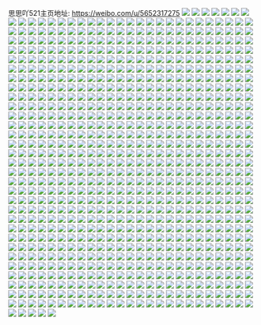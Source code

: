 思思吖521主页地址: https://weibo.com/u/5652317275 
![](https://wx4.sinaimg.cn/mw2000/006awxVFly1h9epfwrs05j32qk2qk1ky.jpg) 
![](https://wx4.sinaimg.cn/mw2000/006awxVFly1h9epfy6k6gj335p35uu0y.jpg) 
![](https://wx4.sinaimg.cn/mw2000/006awxVFly1h9epg0trflj32dc2dce82.jpg) 
![](https://wx4.sinaimg.cn/mw2000/006awxVFly1h9epg1yqsqj320k20k4qp.jpg) 
![](https://wx4.sinaimg.cn/mw2000/006awxVFly1h9cz2z08uej335s35snpe.jpg) 
![](https://wx4.sinaimg.cn/mw2000/006awxVFly1h9cz32n9j4j32dc35s4qu.jpg) 
![](https://wx4.sinaimg.cn/mw2000/006awxVFly1h9cz30e263j31f735se82.jpg) 
![](https://wx4.sinaimg.cn/mw2000/006awxVFly1h9ajq6eamhj31kw1kwx4m.jpg) 
![](https://wx4.sinaimg.cn/mw2000/006awxVFly1h99gguxxxrj32zs2zsnpd.jpg) 
![](https://wx4.sinaimg.cn/mw2000/006awxVFly1h8doc849mhj30zk0k7q5h.jpg) 
![](https://wx4.sinaimg.cn/mw2000/006awxVFly1h8bwpaiouej335s35s4qt.jpg) 
![](https://wx4.sinaimg.cn/mw2000/006awxVFly1h8bwpd2b8lj335s35snpf.jpg) 
![](https://wx4.sinaimg.cn/mw2000/006awxVFly1h7fl3k57b0j32j035sqv8.jpg) 
![](https://wx4.sinaimg.cn/mw2000/006awxVFly1h7fl3mxjrjj32cu2jrkjn.jpg) 
![](https://wx4.sinaimg.cn/mw2000/006awxVFly1h7fl3pzgh3j32cl2awx6r.jpg) 
![](https://wx4.sinaimg.cn/mw2000/006awxVFly1h7fl47liwvj335r347wts.jpg) 
![](https://wx4.sinaimg.cn/mw2000/006awxVFly1h7fl3s0skkj335s35s4qr.jpg) 
![](https://wx4.sinaimg.cn/mw2000/006awxVFly1h7fl3wfh8fj335s35snpd.jpg) 
![](https://wx4.sinaimg.cn/mw2000/006awxVFly1h7fl3zm5jtj329k2gye81.jpg) 
![](https://wx4.sinaimg.cn/mw2000/006awxVFly1h7fl420uihj328t2k1hdt.jpg) 
![](https://wx4.sinaimg.cn/mw2000/006awxVFly1h7fl451o3aj32cp2du7wj.jpg) 
![](https://wx4.sinaimg.cn/mw2000/006awxVFly1h79rxjvpsjj32zs2zs1kz.jpg) 
![](https://wx4.sinaimg.cn/mw2000/006awxVFly1h787m4vkm2j30u00u0dhq.jpg) 
![](https://wx4.sinaimg.cn/mw2000/006awxVFly1h787m024gdj30u0140q67.jpg) 
![](https://wx4.sinaimg.cn/mw2000/006awxVFly1h787lz6fspj30u00u0wm8.jpg) 
![](https://wx4.sinaimg.cn/mw2000/006awxVFly1h787m0x8f2j30u0140tjs.jpg) 
![](https://wx4.sinaimg.cn/mw2000/006awxVFly1h787m1n8cej30u01407as.jpg) 
![](https://wx4.sinaimg.cn/mw2000/006awxVFly1h787m2jqk1j30u0140qe7.jpg) 
![](https://wx4.sinaimg.cn/mw2000/006awxVFly1h787m3bgazj30u01407ep.jpg) 
![](https://wx4.sinaimg.cn/mw2000/006awxVFly1h787m419n4j30u0140wl8.jpg) 
![](https://wx4.sinaimg.cn/mw2000/006awxVFly1h787m5yi2aj30u00u077l.jpg) 
![](https://wx4.sinaimg.cn/mw2000/006awxVFly1h77j2k7x8qj32c031ax6q.jpg) 
![](https://wx4.sinaimg.cn/mw2000/006awxVFly1h77j2mrpbej32c02v71dk.jpg) 
![](https://wx4.sinaimg.cn/mw2000/006awxVFly1h77j22yzsij32co2jnk19.jpg) 
![](https://wx4.sinaimg.cn/mw2000/006awxVFly1h77j20hnwbj32852uonpf.jpg) 
![](https://wx4.sinaimg.cn/mw2000/006awxVFly1h77j2g295nj32c02qv7f6.jpg) 
![](https://wx4.sinaimg.cn/mw2000/006awxVFly1h77j25v0idj32c02ntk6q.jpg) 
![](https://wx4.sinaimg.cn/mw2000/006awxVFly1h77j28w7n4j32c12uqe84.jpg) 
![](https://wx4.sinaimg.cn/mw2000/006awxVFly1h77j2bevu1j32c02hq7wj.jpg) 
![](https://wx4.sinaimg.cn/mw2000/006awxVFly1h77j2e37ccj32c02wotuo.jpg) 
![](https://wx4.sinaimg.cn/mw2000/006awxVFly1h647ks3bb3j335s35sb2a.jpg) 
![](https://wx4.sinaimg.cn/mw2000/006awxVFly1h647kb04l2j335s35samj.jpg) 
![](https://wx4.sinaimg.cn/mw2000/006awxVFly1h647k9imntj31hc1hc477.jpg) 
![](https://wx4.sinaimg.cn/mw2000/006awxVFly1h647kqb21yj335s35su0y.jpg) 
![](https://wx4.sinaimg.cn/mw2000/006awxVFly1h647kksbfrj335s35s7wr.jpg) 
![](https://wx4.sinaimg.cn/mw2000/006awxVFly1h647ko57xtj335s35swxo.jpg) 
![](https://wx4.sinaimg.cn/mw2000/006awxVFly1h647kcqzfuj32xc2zeb2b.jpg) 
![](https://wx4.sinaimg.cn/mw2000/006awxVFly1h647kgo5xzj335s35sb2c.jpg) 
![](https://wx4.sinaimg.cn/mw2000/006awxVFly1h647ker4itj335s35sh7d.jpg) 
![](https://wx4.sinaimg.cn/mw2000/006awxVFly1h5dscb55mlj32dc35su0y.jpg) 
![](https://wx4.sinaimg.cn/mw2000/006awxVFly1h5dscf6jcsj32dc35shdv.jpg) 
![](https://wx4.sinaimg.cn/mw2000/006awxVFly1h5dsci7n0xj32dc35s7wi.jpg) 
![](https://wx4.sinaimg.cn/mw2000/006awxVFly1h5dsclmqylj32dc35sqv6.jpg) 
![](https://wx4.sinaimg.cn/mw2000/006awxVFly1h5dscpvs0oj32dc35su0z.jpg) 
![](https://wx4.sinaimg.cn/mw2000/006awxVFly1h5dsctchkcj32dc35se82.jpg) 
![](https://wx4.sinaimg.cn/mw2000/006awxVFly1h5dscx53lmj32dc35sqv6.jpg) 
![](https://wx4.sinaimg.cn/mw2000/006awxVFly1h5dsd0k2vmj32dc35su0y.jpg) 
![](https://wx4.sinaimg.cn/mw2000/006awxVFly1h5dsd5hu41j32dc35sb2b.jpg) 
![](https://wx4.sinaimg.cn/mw2000/006awxVFly1h56sqvnwy0j30u00u0q6j.jpg) 
![](https://wx4.sinaimg.cn/mw2000/006awxVFly1h56sqw4ysoj30u00u00uq.jpg) 
![](https://wx4.sinaimg.cn/mw2000/006awxVFly1h56sqwp8rkj30u00u0gq2.jpg) 
![](https://wx4.sinaimg.cn/mw2000/006awxVFly1h56sqxartlj30u00u00xy.jpg) 
![](https://wx4.sinaimg.cn/mw2000/006awxVFly1h56sqxu70wj30u00u042p.jpg) 
![](https://wx4.sinaimg.cn/mw2000/006awxVFly1h56sqygcwhj30u00u079p.jpg) 
![](https://wx4.sinaimg.cn/mw2000/006awxVFly1h56sqyyurlj30u00u00we.jpg) 
![](https://wx4.sinaimg.cn/mw2000/006awxVFly1h56sqzfn4hj31900u0429.jpg) 
![](https://wx4.sinaimg.cn/mw2000/006awxVFly1h56sqztbmzj30u014076r.jpg) 
![](https://wx4.sinaimg.cn/mw2000/006awxVFly1h4qm39ycexj335s35s1kz.jpg) 
![](https://wx4.sinaimg.cn/mw2000/006awxVFly1h4qm2nucp7j335s35s1l0.jpg) 
![](https://wx4.sinaimg.cn/mw2000/006awxVFly1h4ifdiq5t2j32dc35skjn.jpg) 
![](https://wx4.sinaimg.cn/mw2000/006awxVFly1h4ifdjllk9j316c1kg1hq.jpg) 
![](https://wx4.sinaimg.cn/mw2000/006awxVFly1h4ifdmot50j32dc35sb2b.jpg) 
![](https://wx4.sinaimg.cn/mw2000/006awxVFly1h4ifdq6vqsj32dc35su0z.jpg) 
![](https://wx4.sinaimg.cn/mw2000/006awxVFly1h4ifdtfpzgj32dc35sqv6.jpg) 
![](https://wx4.sinaimg.cn/mw2000/006awxVFly1h4ifdvvvblj32dc35se83.jpg) 
![](https://wx4.sinaimg.cn/mw2000/006awxVFly1h4ifdyewp4j32dc35su0z.jpg) 
![](https://wx4.sinaimg.cn/mw2000/006awxVFly1h4ife11xarj32dc35s1ky.jpg) 
![](https://wx4.sinaimg.cn/mw2000/006awxVFly1h4ife4cteqj32dc35s4qs.jpg) 
![](https://wx4.sinaimg.cn/mw2000/006awxVFly1h4hbfh56p8j335s2d6x6q.jpg) 
![](https://wx4.sinaimg.cn/mw2000/006awxVFly1h4hbfv1mxgj335s35skjr.jpg) 
![](https://wx4.sinaimg.cn/mw2000/006awxVFly1h4hbfk36u0j335s2d6qv5.jpg) 
![](https://wx4.sinaimg.cn/mw2000/006awxVFly1h4bi4jlh21j32xe2xeqv5.jpg) 
![](https://wx4.sinaimg.cn/mw2000/006awxVFly1h495pq68nmj30u00zgjyg.jpg) 
![](https://wx4.sinaimg.cn/mw2000/006awxVFly1h495pqtllgj30u00z7jyg.jpg) 
![](https://wx4.sinaimg.cn/mw2000/006awxVFly1h45qseqakyj30u014279d.jpg) 
![](https://wx4.sinaimg.cn/mw2000/006awxVFly1h3rxn0hz0fj30u00u0wi5.jpg) 
![](https://wx4.sinaimg.cn/mw2000/006awxVFly1h3rxn0tuj4j30u00u00vt.jpg) 
![](https://wx4.sinaimg.cn/mw2000/006awxVFly1h2yxs4vsx7j30u00u0mzb.jpg) 
![](https://wx4.sinaimg.cn/mw2000/006awxVFly1h2yxs5pd1dj30u00u076d.jpg) 
![](https://wx4.sinaimg.cn/mw2000/006awxVFly1h2yxs69ltqj30u00u0ack.jpg) 
![](https://wx4.sinaimg.cn/mw2000/006awxVFly1h2yxs6phiaj31140u0di3.jpg) 
![](https://wx4.sinaimg.cn/mw2000/006awxVFly1h2yxs76s5yj30va0u0acf.jpg) 
![](https://wx4.sinaimg.cn/mw2000/006awxVFly1h2yxs7onaaj30u00u0dh7.jpg) 
![](https://wx4.sinaimg.cn/mw2000/006awxVFly1h2yxs895yej30u00u0adl.jpg) 
![](https://wx4.sinaimg.cn/mw2000/006awxVFly1h2yxsalnk4j30u00u0tbq.jpg) 
![](https://wx4.sinaimg.cn/mw2000/006awxVFly1h2yxsa4d42j30u00u041j.jpg) 
![](https://wx4.sinaimg.cn/mw2000/006awxVFly1h2xq9xwl4tj30u00u0wl8.jpg) 
![](https://wx4.sinaimg.cn/mw2000/006awxVFly1h2xq9yl66bj30uf0u0afo.jpg) 
![](https://wx4.sinaimg.cn/mw2000/006awxVFly1h2xq9z3o2sj30x60u0431.jpg) 
![](https://wx4.sinaimg.cn/mw2000/006awxVFly1h2xq9zpdmvj30u00u07bl.jpg) 
![](https://wx4.sinaimg.cn/mw2000/006awxVFly1h2xqa0b6ivj30u00u0grm.jpg) 
![](https://wx4.sinaimg.cn/mw2000/006awxVFly1h2xqa113yyj30w30u011v.jpg) 
![](https://wx4.sinaimg.cn/mw2000/006awxVFly1h2xqa3gl23j30u10u0ah8.jpg) 
![](https://wx4.sinaimg.cn/mw2000/006awxVFly1h2xqa4hquej30u00u0gq9.jpg) 
![](https://wx4.sinaimg.cn/mw2000/006awxVFly1h2xqa3wr9cj30u00u0td6.jpg) 
![](https://wx4.sinaimg.cn/mw2000/006awxVFly1h1wx0ihm6aj30u00uk0y9.jpg) 
![](https://wx4.sinaimg.cn/mw2000/006awxVFly1h1wx0kbev6j30u00u0af4.jpg) 
![](https://wx4.sinaimg.cn/mw2000/006awxVFly1h1wx0jtazyj30u00u0gqq.jpg) 
![](https://wx4.sinaimg.cn/mw2000/006awxVFly1h1wx0jbs8xj30u00u043z.jpg) 
![](https://wx4.sinaimg.cn/mw2000/006awxVFly1h1wx0ndziuj30u00u0qbm.jpg) 
![](https://wx4.sinaimg.cn/mw2000/006awxVFly1h1wx0ljdk0j30u00u0grc.jpg) 
![](https://wx4.sinaimg.cn/mw2000/006awxVFly1h1wx0m168yj30u00u0grm.jpg) 
![](https://wx4.sinaimg.cn/mw2000/006awxVFly1h1wx0kwxljj30u01407ax.jpg) 
![](https://wx4.sinaimg.cn/mw2000/006awxVFly1h1wx0mobjuj30u00u046j.jpg) 
![](https://wx4.sinaimg.cn/mw2000/006awxVFly1h1t1is06ztj30u00u040o.jpg) 
![](https://wx4.sinaimg.cn/mw2000/006awxVFly1h1t1isf13wj30u00u00ui.jpg) 
![](https://wx4.sinaimg.cn/mw2000/006awxVFly1h1t1isq4znj30u00u075n.jpg) 
![](https://wx4.sinaimg.cn/mw2000/006awxVFly1h1t1ithvovj30u00u0tbf.jpg) 
![](https://wx4.sinaimg.cn/mw2000/006awxVFly1h1t1it0k5kj30u00u0mzo.jpg) 
![](https://wx4.sinaimg.cn/mw2000/006awxVFly1h1t1iu8hrgj30u00upwg2.jpg) 
![](https://wx4.sinaimg.cn/mw2000/006awxVFly1h1t1iui3sbj30u00u0gnu.jpg) 
![](https://wx4.sinaimg.cn/mw2000/006awxVFly1h1t1iuw46wj30u00u00v4.jpg) 
![](https://wx4.sinaimg.cn/mw2000/006awxVFly1h1t1iv9fr7j30u00v9tbc.jpg) 
![](https://wx4.sinaimg.cn/mw2000/006awxVFly1h1py9zn5rrj30u00u0n5x.jpg) 
![](https://wx4.sinaimg.cn/mw2000/006awxVFly1h1py9yxgpgj30u00u0wlg.jpg) 
![](https://wx4.sinaimg.cn/mw2000/006awxVFly1h1pya0b2yyj30u00u0qa1.jpg) 
![](https://wx4.sinaimg.cn/mw2000/006awxVFly1h1pya9jeq6j30u00u0gsx.jpg) 
![](https://wx4.sinaimg.cn/mw2000/006awxVFly1h1ooklayfpj30u00u0460.jpg) 
![](https://wx4.sinaimg.cn/mw2000/006awxVFly1h1ooklx20qj30u00u0n5d.jpg) 
![](https://wx4.sinaimg.cn/mw2000/006awxVFly1h1ookmi6grj30u00u0gqi.jpg) 
![](https://wx4.sinaimg.cn/mw2000/006awxVFly1h1ooknad8lj30u00u0wnh.jpg) 
![](https://wx4.sinaimg.cn/mw2000/006awxVFly1h1ookoc3noj30u00u047t.jpg) 
![](https://wx4.sinaimg.cn/mw2000/006awxVFly1h1ookp3hnwj30u00u0447.jpg) 
![](https://wx4.sinaimg.cn/mw2000/006awxVFly1h1ookpnvh3j30u00u07e4.jpg) 
![](https://wx4.sinaimg.cn/mw2000/006awxVFly1h1ookqecpyj30u00un10n.jpg) 
![](https://wx4.sinaimg.cn/mw2000/006awxVFly1h1ookref1uj30u00x7jyf.jpg) 
![](https://wx4.sinaimg.cn/mw2000/006awxVFly1h1nndnbi41j310e0u0dke.jpg) 
![](https://wx4.sinaimg.cn/mw2000/006awxVFly1h1nndo44izj30y80u0af4.jpg) 
![](https://wx4.sinaimg.cn/mw2000/006awxVFly1h1nndnska3j30mj0mj0u9.jpg) 
![](https://wx4.sinaimg.cn/mw2000/006awxVFly1h0zax4npj4j30u00u0n77.jpg) 
![](https://wx4.sinaimg.cn/mw2000/006awxVFly1h0zax9vrstj30u00u0dpf.jpg) 
![](https://wx4.sinaimg.cn/mw2000/006awxVFly1h0zax5djquj30u00u045g.jpg) 
![](https://wx4.sinaimg.cn/mw2000/006awxVFly1h0zax5spckj30u00y2gs5.jpg) 
![](https://wx4.sinaimg.cn/mw2000/006awxVFly1h0zax6gy66j30u00u0thn.jpg) 
![](https://wx4.sinaimg.cn/mw2000/006awxVFly1h0zax765zkj30u00uz13u.jpg) 
![](https://wx4.sinaimg.cn/mw2000/006awxVFly1h0zax92ecdj30u00u0aia.jpg) 
![](https://wx4.sinaimg.cn/mw2000/006awxVFly1h0zax7qftkj30u00u00z7.jpg) 
![](https://wx4.sinaimg.cn/mw2000/006awxVFly1h0zax8e6l1j30u00u0th0.jpg) 
![](https://wx4.sinaimg.cn/mw2000/006awxVFly1h0oyc3r8nnj30u00u0gqy.jpg) 
![](https://wx4.sinaimg.cn/mw2000/006awxVFly1h0nn2xf2xkj30u00u9qbz.jpg) 
![](https://wx4.sinaimg.cn/mw2000/006awxVFly1h0nn2yd46lj31400u0ajz.jpg) 
![](https://wx4.sinaimg.cn/mw2000/006awxVFly1h0nn2z8dx2j31400u0gue.jpg) 
![](https://wx4.sinaimg.cn/mw2000/006awxVFly1h0nn2zx301j30u014010t.jpg) 
![](https://wx4.sinaimg.cn/mw2000/006awxVFly1h0nn30mnquj31420u0wkv.jpg) 
![](https://wx4.sinaimg.cn/mw2000/006awxVFly1h0nn31j36fj30u00u0n2e.jpg) 
![](https://wx4.sinaimg.cn/mw2000/006awxVFly1h0mi1jucr0j30u00u0447.jpg) 
![](https://wx4.sinaimg.cn/mw2000/006awxVFly1h0mi1kfe43j30u00u0dma.jpg) 
![](https://wx4.sinaimg.cn/mw2000/006awxVFly1h0mi1l4ck1j30u00u0ag3.jpg) 
![](https://wx4.sinaimg.cn/mw2000/006awxVFly1h0mi1m1a51j30u01407bg.jpg) 
![](https://wx4.sinaimg.cn/mw2000/006awxVFly1h0mi1mk1mcj30u0140wlk.jpg) 
![](https://wx4.sinaimg.cn/mw2000/006awxVFly1h0mi1nbbwoj30u00u0n1k.jpg) 
![](https://wx4.sinaimg.cn/mw2000/006awxVFly1h0mi1ol3rmj30u013z0wk.jpg) 
![](https://wx4.sinaimg.cn/mw2000/006awxVFly1h0mi1p7421j30u00u0ag6.jpg) 
![](https://wx4.sinaimg.cn/mw2000/006awxVFly1h0mi1q56onj30u01407ef.jpg) 
![](https://wx4.sinaimg.cn/mw2000/006awxVFly1h0lb492yrfj30u00u0thd.jpg) 
![](https://wx4.sinaimg.cn/mw2000/006awxVFly1h0lb485xtaj31400u0n5d.jpg) 
![](https://wx4.sinaimg.cn/mw2000/006awxVFly1h0lb49ndyxj30u00u00z9.jpg) 
![](https://wx4.sinaimg.cn/mw2000/006awxVFly1h0lb4f300ej30u00u0tea.jpg) 
![](https://wx4.sinaimg.cn/mw2000/006awxVFly1h0lb4b1v3pj30uv0u0dkz.jpg) 
![](https://wx4.sinaimg.cn/mw2000/006awxVFly1h0lb4c718hj30u00u07ae.jpg) 
![](https://wx4.sinaimg.cn/mw2000/006awxVFly1h0lb4d8cc7j30u00u0127.jpg) 
![](https://wx4.sinaimg.cn/mw2000/006awxVFly1h0lb4m4fvpj30u00u0jz7.jpg) 
![](https://wx4.sinaimg.cn/mw2000/006awxVFly1h0lb4efg9fj31400u0gx2.jpg) 
![](https://wx4.sinaimg.cn/mw2000/006awxVFly1h0kboi1tryj30u00u0dk1.jpg) 
![](https://wx4.sinaimg.cn/mw2000/006awxVFly1h0kboj6jfyj30u00u0qaf.jpg) 
![](https://wx4.sinaimg.cn/mw2000/006awxVFly1h01akq3gplj317l0u0k65.jpg) 
![](https://wx4.sinaimg.cn/mw2000/006awxVFly1h01akrij1wj30u00h1wii.jpg) 
![](https://wx4.sinaimg.cn/mw2000/006awxVFly1h01aktqxzgj31400u0jws.jpg) 
![](https://wx4.sinaimg.cn/mw2000/006awxVFly1h01akwkw3vj31400u0k0a.jpg) 
![](https://wx4.sinaimg.cn/mw2000/006awxVFly1h01akzx0vdj31400u0gpz.jpg) 
![](https://wx4.sinaimg.cn/mw2000/006awxVFly1h01akydoixj315l0u0qbe.jpg) 
![](https://wx4.sinaimg.cn/mw2000/006awxVFly1gzzevwtm5lj31400u00zk.jpg) 
![](https://wx4.sinaimg.cn/mw2000/006awxVFly1gztn2cxcjoj31400u0n3i.jpg) 
![](https://wx4.sinaimg.cn/mw2000/006awxVFly1gzqphmxcqlj30u00u1jul.jpg) 
![](https://wx4.sinaimg.cn/mw2000/006awxVFly1gzqphksmm0j30u00u0wgh.jpg) 
![](https://wx4.sinaimg.cn/mw2000/006awxVFly1gzqphoe9l9j30u00u0tbg.jpg) 
![](https://wx4.sinaimg.cn/mw2000/006awxVFgy1gzpfml567wj31400u0gre.jpg) 
![](https://wx4.sinaimg.cn/mw2000/006awxVFgy1gzp29ium4jj30u00u0adp.jpg) 
![](https://wx4.sinaimg.cn/mw2000/006awxVFgy1gzp29hhw81j30u014p0wj.jpg) 
![](https://wx4.sinaimg.cn/mw2000/006awxVFgy1gzp2a0xzlcj30u00uvq6o.jpg) 
![](https://wx4.sinaimg.cn/mw2000/006awxVFgy1gzp2a1t2zqj30u00v3gpm.jpg) 
![](https://wx4.sinaimg.cn/mw2000/006awxVFgy1gzoyct1x48j30u00ug41e.jpg) 
![](https://wx4.sinaimg.cn/mw2000/006awxVFgy1gzoyctrplbj30u01027br.jpg) 
![](https://wx4.sinaimg.cn/mw2000/006awxVFgy1gzoycue499j30u00ulq72.jpg) 
![](https://wx4.sinaimg.cn/mw2000/006awxVFgy1gzoycv0419j30u00uq0wi.jpg) 
![](https://wx4.sinaimg.cn/mw2000/006awxVFgy1gzoycw7uk5j30u00uswjd.jpg) 
![](https://wx4.sinaimg.cn/mw2000/006awxVFgy1gzoycx2r5yj30u013014k.jpg) 
![](https://wx4.sinaimg.cn/mw2000/006awxVFgy1gzoycxvrsdj30u011talj.jpg) 
![](https://wx4.sinaimg.cn/mw2000/006awxVFgy1gzoycz9mtij30u00uq799.jpg) 
![](https://wx4.sinaimg.cn/mw2000/006awxVFgy1gzoycymiwyj30u00u0wij.jpg) 
![](https://wx4.sinaimg.cn/mw2000/006awxVFgy1gzni8jvrkoj30u00u0774.jpg) 
![](https://wx4.sinaimg.cn/mw2000/006awxVFgy1gzni8krfkaj30u00u1q78.jpg) 
![](https://wx4.sinaimg.cn/mw2000/006awxVFgy1gzni8lac1yj30u00u076y.jpg) 
![](https://wx4.sinaimg.cn/mw2000/006awxVFgy1gzni8nfsmgj30u00ujgoh.jpg) 
![](https://wx4.sinaimg.cn/mw2000/006awxVFgy1gzni8lxsilj30u00u0jts.jpg) 
![](https://wx4.sinaimg.cn/mw2000/006awxVFgy1gzni8mmmk8j30u00ukgop.jpg) 
![](https://wx4.sinaimg.cn/mw2000/006awxVFgy1gzni8o4v55j30u00u041c.jpg) 
![](https://wx4.sinaimg.cn/mw2000/006awxVFgy1gzni8oqej1j30u00u0wh8.jpg) 
![](https://wx4.sinaimg.cn/mw2000/006awxVFgy1gzni8pbe55j30u00u00vd.jpg) 
![](https://wx4.sinaimg.cn/mw2000/006awxVFgy1gzmrll61h0j31400u0guz.jpg) 
![](https://wx4.sinaimg.cn/mw2000/006awxVFgy1gzmrllomyaj30u00u079p.jpg) 
![](https://wx4.sinaimg.cn/mw2000/006awxVFgy1gzmrlmgju7j31400u0qfa.jpg) 
![](https://wx4.sinaimg.cn/mw2000/006awxVFgy1gzmrln9hx5j30u00u0ti5.jpg) 
![](https://wx4.sinaimg.cn/mw2000/006awxVFgy1gzmrlosx3xj30u00u07cn.jpg) 
![](https://wx4.sinaimg.cn/mw2000/006awxVFgy1gzmrlnzenlj30u00v4123.jpg) 
![](https://wx4.sinaimg.cn/mw2000/006awxVFgy1gzmrlpn2guj30u00u0wit.jpg) 
![](https://wx4.sinaimg.cn/mw2000/006awxVFgy1gzmrlqf2a1j30u00vuthc.jpg) 
![](https://wx4.sinaimg.cn/mw2000/006awxVFgy1gzmrlr1wswj30u00u0di5.jpg) 
![](https://wx4.sinaimg.cn/mw2000/006awxVFgy1gzlj7blgqkj30u00u0afj.jpg) 
![](https://wx4.sinaimg.cn/mw2000/006awxVFgy1gzlj7dbhfcj30u00u0q7x.jpg) 
![](https://wx4.sinaimg.cn/mw2000/006awxVFgy1gzlj7eirxxj30u00u0gqe.jpg) 
![](https://wx4.sinaimg.cn/mw2000/006awxVFgy1gzlj7fw76ej30u00u0q8p.jpg) 
![](https://wx4.sinaimg.cn/mw2000/006awxVFly1gzi0evpbagj30u00u078m.jpg) 
![](https://wx4.sinaimg.cn/mw2000/006awxVFly1gzi0ex4vhdj30u0129wji.jpg) 
![](https://wx4.sinaimg.cn/mw2000/006awxVFly1gzi0exxqg4j30u00u043i.jpg) 
![](https://wx4.sinaimg.cn/mw2000/006awxVFly1gzi0f0dzm1j30u014yn3x.jpg) 
![](https://wx4.sinaimg.cn/mw2000/006awxVFly1gzi0ggz2gej31hc0u0jyy.jpg) 
![](https://wx4.sinaimg.cn/mw2000/006awxVFly1gzi0gketxhj30u00u0dlb.jpg) 
![](https://wx4.sinaimg.cn/mw2000/006awxVFly1gzi0gl5fisj30u0114n3f.jpg) 
![](https://wx4.sinaimg.cn/mw2000/006awxVFly1gzi0glushgj30u00u0do0.jpg) 
![](https://wx4.sinaimg.cn/mw2000/006awxVFly1gzi0gmc5p7j30u0142jx7.jpg) 
![](https://wx4.sinaimg.cn/mw2000/006awxVFly1gzgv1m1gocj30u0114jzd.jpg) 
![](https://wx4.sinaimg.cn/mw2000/006awxVFly1gzgv1mxokyj30u00u07bd.jpg) 
![](https://wx4.sinaimg.cn/mw2000/006awxVFly1gzgv1npp1aj30u0140tl0.jpg) 
![](https://wx4.sinaimg.cn/mw2000/006awxVFly1gzgv1ozjeej30u0154k15.jpg) 
![](https://wx4.sinaimg.cn/mw2000/006awxVFly1gzgv1pk2nrj30u013dtmm.jpg) 
![](https://wx4.sinaimg.cn/mw2000/006awxVFly1gzgv1qbti1j30u010gdov.jpg) 
![](https://wx4.sinaimg.cn/mw2000/006awxVFly1gzgv1w0ihwj30u010ydp2.jpg) 
![](https://wx4.sinaimg.cn/mw2000/006awxVFly1gzgv1wjv9oj30u00u012g.jpg) 
![](https://wx4.sinaimg.cn/mw2000/006awxVFly1gzgv1wybjij30u011r480.jpg) 
![](https://wx4.sinaimg.cn/mw2000/006awxVFly1gyfcbvjdhqj30u00u0q4m.jpg) 
![](https://wx4.sinaimg.cn/mw2000/006awxVFly1gyfcbw2v0kj30ud0u0myq.jpg) 
![](https://wx4.sinaimg.cn/mw2000/006awxVFly1gyfcbywpr7j30u00u0n0a.jpg) 
![](https://wx4.sinaimg.cn/mw2000/006awxVFly1gyfcbzmc7qj30u00u040r.jpg) 
![](https://wx4.sinaimg.cn/mw2000/006awxVFly1gyewhalqsuj30u00u0q4g.jpg) 
![](https://wx4.sinaimg.cn/mw2000/006awxVFly1gyewhb5pyxj30u00u0jt8.jpg) 
![](https://wx4.sinaimg.cn/mw2000/006awxVFly1gyewhbqjjuj30u00u0go5.jpg) 
![](https://wx4.sinaimg.cn/mw2000/006awxVFly1gyewhc98imj30u00u0wgb.jpg) 
![](https://wx4.sinaimg.cn/mw2000/006awxVFly1gxyii9rd8qj30u00u043i.jpg) 
![](https://wx4.sinaimg.cn/mw2000/006awxVFly1gxu108fe1mj30u00u0goh.jpg) 
![](https://wx4.sinaimg.cn/mw2000/006awxVFly1gxqi105op4j30u00u0abx.jpg) 
![](https://wx4.sinaimg.cn/mw2000/006awxVFly1gxqi10zniqj30u00uq0u4.jpg) 
![](https://wx4.sinaimg.cn/mw2000/006awxVFly1gxqi11krhsj30u00u0jt0.jpg) 
![](https://wx4.sinaimg.cn/mw2000/006awxVFly1gxqi124iqhj30u00u00ux.jpg) 
![](https://wx4.sinaimg.cn/mw2000/006awxVFly1gxq706rrnjj30u00u0gmt.jpg) 
![](https://wx4.sinaimg.cn/mw2000/006awxVFly1gxq7073hy5j30u00u0t9s.jpg) 
![](https://wx4.sinaimg.cn/mw2000/006awxVFly1gxq707qq9jj312k0u0t9n.jpg) 
![](https://wx4.sinaimg.cn/mw2000/006awxVFly1gxq708k2n9j30u00u0dgk.jpg) 
![](https://wx4.sinaimg.cn/mw2000/006awxVFly1gxq708y4hij30wn0u0aaz.jpg) 
![](https://wx4.sinaimg.cn/mw2000/006awxVFly1gxq709ezrhj30u00uzgmm.jpg) 
![](https://wx4.sinaimg.cn/mw2000/006awxVFly1gxq709outmj31400u0aay.jpg) 
![](https://wx4.sinaimg.cn/mw2000/006awxVFly1gxq709xugrj30u00u00tv.jpg) 
![](https://wx4.sinaimg.cn/mw2000/006awxVFly1gxq70agrmaj30u00wjdh6.jpg) 
![](https://wx4.sinaimg.cn/mw2000/006awxVFly1gx3ddg7reqj30u014077a.jpg) 
![](https://wx4.sinaimg.cn/mw2000/006awxVFly1gx3ddgmi7ij30u00u0whb.jpg) 
![](https://wx4.sinaimg.cn/mw2000/006awxVFly1gx3ddi8uj1j30u013740j.jpg) 
![](https://wx4.sinaimg.cn/mw2000/006awxVFly1gx3ddjp9vdj30u011djt3.jpg) 
![](https://wx4.sinaimg.cn/mw2000/006awxVFly1gx3ddk1c2lj30u011c3zl.jpg) 
![](https://wx4.sinaimg.cn/mw2000/006awxVFly1gx3ddkltsgj30u013m0vl.jpg) 
![](https://wx4.sinaimg.cn/mw2000/006awxVFly1gx3ddneekhj30u014fwhb.jpg) 
![](https://wx4.sinaimg.cn/mw2000/006awxVFly1gx3ddo8hlzj30u014040w.jpg) 
![](https://wx4.sinaimg.cn/mw2000/006awxVFly1gx3ddrt5iyj30u014kq68.jpg) 
![](https://wx4.sinaimg.cn/mw2000/006awxVFly1gwocdiem9lj30u0190adq.jpg) 
![](https://wx4.sinaimg.cn/mw2000/006awxVFly1gwocdk6okuj31900u0gpk.jpg) 
![](https://wx4.sinaimg.cn/mw2000/006awxVFly1gwocdl340bj31900u0q7w.jpg) 
![](https://wx4.sinaimg.cn/mw2000/006awxVFly1gwocdjh2s6j318y0u0adz.jpg) 
![](https://wx4.sinaimg.cn/mw2000/006awxVFly1gwn586xn3sj322o340kjl.jpg) 
![](https://wx4.sinaimg.cn/mw2000/006awxVFly1gwn58ipevuj334022oe82.jpg) 
![](https://wx4.sinaimg.cn/mw2000/006awxVFly1gwn58tfy8wj322o340qv5.jpg) 
![](https://wx4.sinaimg.cn/mw2000/006awxVFly1gwn592qyslj34hd2zl4qs.jpg) 
![](https://wx4.sinaimg.cn/mw2000/006awxVFly1gwn5at4m1yj34hd2zlhdx.jpg) 
![](https://wx4.sinaimg.cn/mw2000/006awxVFly1gwn5bb5iewj3225340hdt.jpg) 
![](https://wx4.sinaimg.cn/mw2000/006awxVFly1gwn5e14pvpj322o340u0x.jpg) 
![](https://wx4.sinaimg.cn/mw2000/006awxVFly1gwn5e4ez49j334022okjl.jpg) 
![](https://wx4.sinaimg.cn/mw2000/006awxVFly1gwn5e7f6ilj322o340npd.jpg) 
![](https://wx4.sinaimg.cn/mw2000/006awxVFly1gwejy0qz71j31i0200b29.jpg) 
![](https://wx4.sinaimg.cn/mw2000/006awxVFly1gwejy1r55uj31r0200e81.jpg) 
![](https://wx4.sinaimg.cn/mw2000/006awxVFly1gwejy3k3lgj31i02nxb29.jpg) 
![](https://wx4.sinaimg.cn/mw2000/006awxVFly1gwejy4iaubj31i1200b29.jpg) 
![](https://wx4.sinaimg.cn/mw2000/006awxVFly1gvyvxr3kmjj30u018z42g.jpg) 
![](https://wx4.sinaimg.cn/mw2000/006awxVFly1gvyvxv7yh8j318z0u0n21.jpg) 
![](https://wx4.sinaimg.cn/mw2000/006awxVFly1gvyvxs2qfqj30u018zae7.jpg) 
![](https://wx4.sinaimg.cn/mw2000/006awxVFly1gvyvxubczjj30u018zdje.jpg) 
![](https://wx4.sinaimg.cn/mw2000/006awxVFly1gvyvy47xysj30u018zgod.jpg) 
![](https://wx4.sinaimg.cn/mw2000/006awxVFly1gvyvyc7ywdj318z0u043m.jpg) 
![](https://wx4.sinaimg.cn/mw2000/006awxVFly1gt8iiw4sctj314a0u042n.jpg) 
![](https://wx4.sinaimg.cn/mw2000/006awxVFly1gsbsh0qssqj30u01t0107.jpg) 
![](https://wx4.sinaimg.cn/mw2000/006awxVFly1gs1uexw31qj32bu2bub2c.jpg) 
![](https://wx4.sinaimg.cn/mw2000/006awxVFly1gs1ueyfaigj30v806saby.jpg) 
![](https://wx4.sinaimg.cn/mw2000/006awxVFly1grq5smpe61j30u00u0k0u.jpg) 
![](https://wx4.sinaimg.cn/mw2000/006awxVFly1grq5snryhej30u00u012b.jpg) 
![](https://wx4.sinaimg.cn/mw2000/006awxVFly1grq5t3ujehj31400u0jzv.jpg) 
![](https://wx4.sinaimg.cn/mw2000/006awxVFly1grq5t4v6i3j31400u0dj3.jpg) 
![](https://wx4.sinaimg.cn/mw2000/006awxVFly1grp29mevwfj32ah2ahkjo.jpg) 
![](https://wx4.sinaimg.cn/mw2000/006awxVFly1grp29nuiv1j32b02b0npg.jpg) 
![](https://wx4.sinaimg.cn/mw2000/006awxVFly1grp29qzud4j32a72a7hdw.jpg) 
![](https://wx4.sinaimg.cn/mw2000/006awxVFly1grp29sepd1j32c02c0qv9.jpg) 
![](https://wx4.sinaimg.cn/mw2000/006awxVFly1grp29tw62jj325y25xkjo.jpg) 
![](https://wx4.sinaimg.cn/mw2000/006awxVFly1grp29vzy6aj326p2w61l1.jpg) 
![](https://wx4.sinaimg.cn/mw2000/006awxVFly1grp29xfjjbj32c02c0hdw.jpg) 
![](https://wx4.sinaimg.cn/mw2000/006awxVFly1grp29ywb9nj32c03404qu.jpg) 
![](https://wx4.sinaimg.cn/mw2000/006awxVFly1grp2a0kgk3j32ax2o4b2d.jpg) 
![](https://wx4.sinaimg.cn/mw2000/006awxVFly1grnpkgbnjtj328n2ulx6t.jpg) 
![](https://wx4.sinaimg.cn/mw2000/006awxVFly1grnpkn4tdqj321a21au0z.jpg) 
![](https://wx4.sinaimg.cn/mw2000/006awxVFly1grnpkslhwwj32bz2c0b2c.jpg) 
![](https://wx4.sinaimg.cn/mw2000/006awxVFly1grnpl6hb8zj320y2l1qv8.jpg) 
![](https://wx4.sinaimg.cn/mw2000/006awxVFly1grnpkzw5wnj32bz2c0e85.jpg) 
![](https://wx4.sinaimg.cn/mw2000/006awxVFly1grnplbvhocj32b32b34qs.jpg) 
![](https://wx4.sinaimg.cn/mw2000/006awxVFly1grnpljtgchj32c02c0000.jpg) 
![](https://wx4.sinaimg.cn/mw2000/006awxVFly1grnplriwb8j32c02c0nph.jpg) 
![](https://wx4.sinaimg.cn/mw2000/006awxVFly1grnplzd7cij32c02c0u11.jpg) 
![](https://wx4.sinaimg.cn/mw2000/006awxVFly1gretakpnsjj32482bukjn.jpg) 
![](https://wx4.sinaimg.cn/mw2000/006awxVFly1gqpcp1znjoj30u00u0dlm.jpg) 
![](https://wx4.sinaimg.cn/mw2000/006awxVFly1gqpcp2rh13j31420u0q9g.jpg) 
![](https://wx4.sinaimg.cn/mw2000/006awxVFly1gqpcp3dij9j30u00u0n2l.jpg) 
![](https://wx4.sinaimg.cn/mw2000/006awxVFly1gqpcp3zgojj30u00u0dks.jpg) 
![](https://wx4.sinaimg.cn/mw2000/006awxVFly1gqpcp5682hj30u00u0jv8.jpg) 
![](https://wx4.sinaimg.cn/mw2000/006awxVFly1gqpcp5o5oej30u00u0jty.jpg) 
![](https://wx4.sinaimg.cn/mw2000/006awxVFly1gqkp7iz145j30u0143gr7.jpg) 
![](https://wx4.sinaimg.cn/mw2000/006awxVFly1gq8vwll5mkj31420u0n1e.jpg) 
![](https://wx4.sinaimg.cn/mw2000/006awxVFly1gq5m2d5uoaj31yp2jqe82.jpg) 
![](https://wx4.sinaimg.cn/mw2000/006awxVFly1gq5m2i51foj333y2dyu10.jpg) 
![](https://wx4.sinaimg.cn/mw2000/006awxVFly1gq5m2egyqij32612sy1l1.jpg) 
![](https://wx4.sinaimg.cn/mw2000/006awxVFly1gq5m2fj9nqj333z2fw1kz.jpg) 
![](https://wx4.sinaimg.cn/mw2000/006awxVFly1gq5m2gqppxj32by2bye84.jpg) 
![](https://wx4.sinaimg.cn/mw2000/006awxVFly1gq5m2jnh75j33402c0u12.jpg) 
![](https://wx4.sinaimg.cn/mw2000/006awxVFly1gq5cyeaia4j33co3cokju.jpg) 
![](https://wx4.sinaimg.cn/mw2000/006awxVFly1gq5cyu59vyj34gw3cob2j.jpg) 
![](https://wx4.sinaimg.cn/mw2000/006awxVFly1gq3boqn1e2j34002zsu11.jpg) 
![](https://wx4.sinaimg.cn/mw2000/006awxVFly1gptzppdxsjj30u0143jwk.jpg) 
![](https://wx4.sinaimg.cn/mw2000/006awxVFly1gpf47crskij30u00pnn2t.jpg) 
![](https://wx4.sinaimg.cn/mw2000/006awxVFly1gp96y63nvbj30u00u0n94.jpg) 
![](https://wx4.sinaimg.cn/mw2000/006awxVFly1gp96y7hjtoj31400u0171.jpg) 
![](https://wx4.sinaimg.cn/mw2000/006awxVFly1gp96y8atk4j30u00u0naa.jpg) 
![](https://wx4.sinaimg.cn/mw2000/006awxVFly1gp96y94fotj30u0140qgf.jpg) 
![](https://wx4.sinaimg.cn/mw2000/006awxVFly1gp96y9rh46j31420u0k14.jpg) 
![](https://wx4.sinaimg.cn/mw2000/006awxVFly1gp96yadtpfj31400u013q.jpg) 
![](https://wx4.sinaimg.cn/mw2000/006awxVFly1gp96yaysmvj30u0143140.jpg) 
![](https://wx4.sinaimg.cn/mw2000/006awxVFly1gp96ybjlarj30u0140tlf.jpg) 
![](https://wx4.sinaimg.cn/mw2000/006awxVFly1gp96yd2yejj30u0140am0.jpg) 
![](https://wx4.sinaimg.cn/mw2000/006awxVFly1gp5v8iw8rij32c0340hdx.jpg) 
![](https://wx4.sinaimg.cn/mw2000/006awxVFly1gp5v8x4h6qj3340340x6v.jpg) 
![](https://wx4.sinaimg.cn/mw2000/006awxVFly1gp5v95l9k6j32272j07wk.jpg) 
![](https://wx4.sinaimg.cn/mw2000/006awxVFly1gp5vay8krgj32b82gru10.jpg) 
![](https://wx4.sinaimg.cn/mw2000/006awxVFly1gp5v9gsagfj32bz3407wm.jpg) 
![](https://wx4.sinaimg.cn/mw2000/006awxVFly1gp5vbezmx2j32bz340hdx.jpg) 
![](https://wx4.sinaimg.cn/mw2000/006awxVFly1gp16dslk3tj333x340npg.jpg) 
![](https://wx4.sinaimg.cn/mw2000/006awxVFly1gp16e1jvqmj333x340hdz.jpg) 
![](https://wx4.sinaimg.cn/mw2000/006awxVFly1gp16dwp157j333x340npg.jpg) 
![](https://wx4.sinaimg.cn/mw2000/006awxVFly1gp16e4w1wlj332r340u10.jpg) 
![](https://wx4.sinaimg.cn/mw2000/006awxVFly1gp16e9m1dqj32b82b8e83.jpg) 
![](https://wx4.sinaimg.cn/mw2000/006awxVFly1gp16e7nrtnj333y2c1hdx.jpg) 
![](https://wx4.sinaimg.cn/mw2000/006awxVFly1gp13js2uogj33402c0kjs.jpg) 
![](https://wx4.sinaimg.cn/mw2000/006awxVFly1gp13jt0mqyj31400u0e81.jpg) 
![](https://wx4.sinaimg.cn/mw2000/006awxVFly1gp13jw7ifuj32c0340u12.jpg) 
![](https://wx4.sinaimg.cn/mw2000/006awxVFly1goyu9h2nxwj32c0340u0z.jpg) 
![](https://wx4.sinaimg.cn/mw2000/006awxVFly1goy6szxgmoj31400u0afe.jpg) 
![](https://wx4.sinaimg.cn/mw2000/006awxVFly1goy6sz1xcxj30u0140mz0.jpg) 
![](https://wx4.sinaimg.cn/mw2000/006awxVFly1goxfuqq7q6j30u0140q4h.jpg) 
![](https://wx4.sinaimg.cn/mw2000/006awxVFly1govcfo1kbyj32c0340qv6.jpg) 
![](https://wx4.sinaimg.cn/mw2000/006awxVFly1govck85nenj33co4gwx6u.jpg) 
![](https://wx4.sinaimg.cn/mw2000/006awxVFly1govckb84sqj33co4gwqva.jpg) 
![](https://wx4.sinaimg.cn/mw2000/006awxVFly1govcke6wwlj33co4gwx6t.jpg) 
![](https://wx4.sinaimg.cn/mw2000/006awxVFly1govckfzy4fj32c0340kjo.jpg) 
![](https://wx4.sinaimg.cn/mw2000/006awxVFly1govckhgyqxj32c0340e84.jpg) 
![](https://wx4.sinaimg.cn/mw2000/006awxVFly1govckjkourj33co4gwu12.jpg) 
![](https://wx4.sinaimg.cn/mw2000/006awxVFly1govckr8zk4j34gw3co7wq.jpg) 
![](https://wx4.sinaimg.cn/mw2000/006awxVFly1govckm6klvj32c0340hdw.jpg) 
![](https://wx4.sinaimg.cn/mw2000/006awxVFly1goqrbziw8lj33co4gwhe1.jpg) 
![](https://wx4.sinaimg.cn/mw2000/006awxVFly1goqhpch8mrj30u013zdvl.jpg) 
![](https://wx4.sinaimg.cn/mw2000/006awxVFly1goqhpezsfuj31400u0tew.jpg) 
![](https://wx4.sinaimg.cn/mw2000/006awxVFly1goqhpd9ktuj30u0148k7d.jpg) 
![](https://wx4.sinaimg.cn/mw2000/006awxVFly1goqhpfqcb7j31400u0tf8.jpg) 
![](https://wx4.sinaimg.cn/mw2000/006awxVFly1goqhppsifjj313b0u0jy5.jpg) 
![](https://wx4.sinaimg.cn/mw2000/006awxVFly1goqhpqo1rsj30u014bq72.jpg) 
![](https://wx4.sinaimg.cn/mw2000/006awxVFly1gopcf9ldeej33co3coe86.jpg) 
![](https://wx4.sinaimg.cn/mw2000/006awxVFgy1gokbrndso3j33402c07wn.jpg) 
![](https://wx4.sinaimg.cn/mw2000/006awxVFgy1goka27rhkcj32bz3407wk.jpg) 
![](https://wx4.sinaimg.cn/mw2000/006awxVFgy1goka2bwxfmj32bz2bzqv6.jpg) 
![](https://wx4.sinaimg.cn/mw2000/006awxVFgy1goka2iuo0rj32bz340x6r.jpg) 
![](https://wx4.sinaimg.cn/mw2000/006awxVFly1goiom30c07j31900u0whg.jpg) 
![](https://wx4.sinaimg.cn/mw2000/006awxVFly1goiom249ikj31900u0djq.jpg) 
![](https://wx4.sinaimg.cn/mw2000/006awxVFly1goiom3kpbcj31900u0gqy.jpg) 
![](https://wx4.sinaimg.cn/mw2000/006awxVFly1gohk8784koj325h25hx6q.jpg) 
![](https://wx4.sinaimg.cn/mw2000/006awxVFly1gohk8913e8j32bz340qv8.jpg) 
![](https://wx4.sinaimg.cn/mw2000/006awxVFly1gohk8aepu0j32bz3407wk.jpg) 
![](https://wx4.sinaimg.cn/mw2000/006awxVFly1gohk8bmimdj32bz2bznpf.jpg) 
![](https://wx4.sinaimg.cn/mw2000/006awxVFly1gohk8e4umyj31vd1vhnpe.jpg) 
![](https://wx4.sinaimg.cn/mw2000/006awxVFly1gohk8knhbwj31q81q77wi.jpg) 
![](https://wx4.sinaimg.cn/mw2000/006awxVFly1gohk8g2qlwj32832l8x6r.jpg) 
![](https://wx4.sinaimg.cn/mw2000/006awxVFly1gohk8ilg8qj32c03404qt.jpg) 
![](https://wx4.sinaimg.cn/mw2000/006awxVFly1gohk8cs9u3j32bz2bzu0z.jpg) 
![](https://wx4.sinaimg.cn/mw2000/006awxVFly1gohk4r8rt2j32c02c07wj.jpg) 
![](https://wx4.sinaimg.cn/mw2000/006awxVFly1gohk4sl4u0j33402c04qs.jpg) 
![](https://wx4.sinaimg.cn/mw2000/006awxVFly1gohk4tto4ej32c02c07wj.jpg) 
![](https://wx4.sinaimg.cn/mw2000/006awxVFly1gohk4wseuij32c02c0b2b.jpg) 
![](https://wx4.sinaimg.cn/mw2000/006awxVFly1gohk4vjckyj32c02c0qv7.jpg) 
![](https://wx4.sinaimg.cn/mw2000/006awxVFly1gohk50o2twj32c03404qt.jpg) 
![](https://wx4.sinaimg.cn/mw2000/006awxVFgy1gogejajanoj33co3co4qu.jpg) 
![](https://wx4.sinaimg.cn/mw2000/006awxVFly1gog2b7rcqxj30u014jwjy.jpg) 
![](https://wx4.sinaimg.cn/mw2000/006awxVFly1gog2bdzfx7j30u00ziter.jpg) 
![](https://wx4.sinaimg.cn/mw2000/006awxVFly1gog2bb1244j30u00zoadh.jpg) 
![](https://wx4.sinaimg.cn/mw2000/006awxVFly1gog2b909ifj30u014mq8e.jpg) 
![](https://wx4.sinaimg.cn/mw2000/006awxVFly1gog2b9lwfoj30u0140qa9.jpg) 
![](https://wx4.sinaimg.cn/mw2000/006awxVFly1gog2bccaqlj30u0140wjl.jpg) 
![](https://wx4.sinaimg.cn/mw2000/006awxVFgy1gof24j857yj30u014012s.jpg) 
![](https://wx4.sinaimg.cn/mw2000/006awxVFgy1gof24k6sgnj31400u0wi3.jpg) 
![](https://wx4.sinaimg.cn/mw2000/006awxVFgy1gof24l9diej30u014012r.jpg) 
![](https://wx4.sinaimg.cn/mw2000/006awxVFgy1gof24m0o2lj30u00u077q.jpg) 
![](https://wx4.sinaimg.cn/mw2000/006awxVFgy1gof24psu1zj31420u0wjl.jpg) 
![](https://wx4.sinaimg.cn/mw2000/006awxVFgy1gof24qnxxnj30u014c7cd.jpg) 
![](https://wx4.sinaimg.cn/mw2000/006awxVFgy1gof24rsdq3j31400u0q8g.jpg) 
![](https://wx4.sinaimg.cn/mw2000/006awxVFgy1gof24ssu9vj31400u0aib.jpg) 
![](https://wx4.sinaimg.cn/mw2000/006awxVFgy1gof24mvhnej30u00vs0yy.jpg) 
![](https://wx4.sinaimg.cn/mw2000/006awxVFgy1goe22x9u7hj31o0280x6p.jpg) 
![](https://wx4.sinaimg.cn/mw2000/006awxVFgy1goe22vxbv6j33402c0kjp.jpg) 
![](https://wx4.sinaimg.cn/mw2000/006awxVFly1gnvhf2shr5j31oc1oc1ky.jpg) 
![](https://wx4.sinaimg.cn/mw2000/006awxVFly1gnufq3vs29j30u0140tck.jpg) 
![](https://wx4.sinaimg.cn/mw2000/006awxVFly1gntn3qpkf0j30u01t0jwb.jpg) 
![](https://wx4.sinaimg.cn/mw2000/006awxVFly1gntn32jz7oj30u01t0tcs.jpg) 
![](https://wx4.sinaimg.cn/mw2000/006awxVFly1gnt45yz7gdj31oc1oce81.jpg) 
![](https://wx4.sinaimg.cn/mw2000/006awxVFly1gnt461qikmj31oc1ochdt.jpg) 
![](https://wx4.sinaimg.cn/mw2000/006awxVFly1gnt4652ozmj31oc1ocnpd.jpg) 
![](https://wx4.sinaimg.cn/mw2000/006awxVFly1gnt469jc87j31oc1ocqv5.jpg) 
![](https://wx4.sinaimg.cn/mw2000/006awxVFly1gnt46ct4buj31o91o9kjl.jpg) 
![](https://wx4.sinaimg.cn/mw2000/006awxVFly1gnsj4cqr7tj30u0140aay.jpg) 
![](https://wx4.sinaimg.cn/mw2000/006awxVFly1gmc1ya9o8sj30u013zdhp.jpg) 
![](https://wx4.sinaimg.cn/mw2000/006awxVFly1gmc1yb0auuj30u0140dhi.jpg) 
![](https://wx4.sinaimg.cn/mw2000/006awxVFly1gmc1ybpirfj30u0140abl.jpg) 
![](https://wx4.sinaimg.cn/mw2000/006awxVFly1gmc1ychsyaj30u0140gnj.jpg) 
![](https://wx4.sinaimg.cn/mw2000/006awxVFly1gmc1ye646yj30u0140q4p.jpg) 
![](https://wx4.sinaimg.cn/mw2000/006awxVFly1gmc1yd9e5bj30u0140myt.jpg) 
![](https://wx4.sinaimg.cn/mw2000/006awxVFly1gmc1yezbv0j30u0140myu.jpg) 
![](https://wx4.sinaimg.cn/mw2000/006awxVFly1gmc1yfodt5j30u0140jt1.jpg) 
![](https://wx4.sinaimg.cn/mw2000/006awxVFly1gmc1yga082j30u0140di8.jpg) 
![](https://wx4.sinaimg.cn/mw2000/006awxVFly1gltlrobqlhj32iq1w21kz.jpg) 
![](https://wx4.sinaimg.cn/mw2000/006awxVFly1gltlrpq7xhj31w21qr4qr.jpg) 
![](https://wx4.sinaimg.cn/mw2000/006awxVFly1gltlrr34o1j31uw2a9b2b.jpg) 
![](https://wx4.sinaimg.cn/mw2000/006awxVFly1gltlrsq082j31vw2iqqv7.jpg) 
![](https://wx4.sinaimg.cn/mw2000/006awxVFly1gltlruwtrlj31vm1zyqv6.jpg) 
![](https://wx4.sinaimg.cn/mw2000/006awxVFly1gltlrww5egj32iq1w2npg.jpg) 
![](https://wx4.sinaimg.cn/mw2000/006awxVFly1gltlrygrqrj31w22iqb2b.jpg) 
![](https://wx4.sinaimg.cn/mw2000/006awxVFly1gltls099p5j31uk2ebhdv.jpg) 
![](https://wx4.sinaimg.cn/mw2000/006awxVFly1gltls1jki6j31tn25j1kz.jpg) 
![](https://wx4.sinaimg.cn/mw2000/006awxVFly1gkpq7sbtdoj31kw1kw4qq.jpg) 
![](https://wx4.sinaimg.cn/mw2000/006awxVFly1gkpq7t2x3pj31kw1kw7wi.jpg) 
![](https://wx4.sinaimg.cn/mw2000/006awxVFly1gkpq7uu8jrj31vl2iokjp.jpg) 
![](https://wx4.sinaimg.cn/mw2000/006awxVFly1gkpq7waqj9j31vz1nn7wj.jpg) 
![](https://wx4.sinaimg.cn/mw2000/006awxVFly1gkpq8ctjvlj32in2iox6s.jpg) 
![](https://wx4.sinaimg.cn/mw2000/006awxVFly1gkpq8qea6zj31kw1kw7wj.jpg) 
![](https://wx4.sinaimg.cn/mw2000/006awxVFly1gjetjofzeij31581kwnpd.jpg) 
![](https://wx4.sinaimg.cn/mw2000/006awxVFly1gjetjp3sbbj315g1fr1kx.jpg) 
![](https://wx4.sinaimg.cn/mw2000/006awxVFly1gjetjpmzjsj311y1kwwwl.jpg) 
![](https://wx4.sinaimg.cn/mw2000/006awxVFly1gjetkyhmkpj316o18qb29.jpg) 
![](https://wx4.sinaimg.cn/mw2000/006awxVFly1gjetkx8xvtj316o18ue81.jpg) 
![](https://wx4.sinaimg.cn/mw2000/006awxVFly1gjetkz2aemj311g1gl1kx.jpg) 
![](https://wx4.sinaimg.cn/mw2000/006awxVFly1giynyprq40j31o0190npd.jpg) 
![](https://wx4.sinaimg.cn/mw2000/006awxVFly1giynyqwnr2j315k1jlqtw.jpg) 
![](https://wx4.sinaimg.cn/mw2000/006awxVFly1ghkzlxiekwj31o0190npd.jpg) 
![](https://wx4.sinaimg.cn/mw2000/006awxVFly1ghkzlwuyfmj31o0190b29.jpg) 
![](https://wx4.sinaimg.cn/mw2000/006awxVFly1ghkzlwaeerj31o0190kjl.jpg) 
![](https://wx4.sinaimg.cn/mw2000/006awxVFly1ghkzlzlquej31o0190kjl.jpg) 
![](https://wx4.sinaimg.cn/mw2000/006awxVFly1ghkzlya62xj31nz1924qq.jpg) 
![](https://wx4.sinaimg.cn/mw2000/006awxVFly1ghkzm0dejhj31o01901ky.jpg) 
![](https://wx4.sinaimg.cn/mw2000/006awxVFly1ghkzm2x5zij31nz192b29.jpg) 
![](https://wx4.sinaimg.cn/mw2000/006awxVFly1ghkzm3tzswj31901901ky.jpg) 
![](https://wx4.sinaimg.cn/mw2000/006awxVFly1ghkzm4lrfuj318n1fl7wh.jpg) 
![](https://wx4.sinaimg.cn/mw2000/006awxVFly1ghcwskh2j3j31o0190b2a.jpg) 
![](https://wx4.sinaimg.cn/mw2000/006awxVFly1ghcwsl9eycj31901o0x6p.jpg) 
![](https://wx4.sinaimg.cn/mw2000/006awxVFly1ghcwsmf08aj31o01o0x6q.jpg) 
![](https://wx4.sinaimg.cn/mw2000/006awxVFly1ghcwsnf3u4j31nu1o0qv5.jpg) 
![](https://wx4.sinaimg.cn/mw2000/006awxVFly1ghcwso9t2pj31901o01ky.jpg) 
![](https://wx4.sinaimg.cn/mw2000/006awxVFly1ghcwsozsb8j31o0190x6p.jpg) 
![](https://wx4.sinaimg.cn/mw2000/006awxVFly1ghcwsqkd3sj31kw1kw7wi.jpg) 
![](https://wx4.sinaimg.cn/mw2000/006awxVFly1ghcwsrw814j31o0190x6q.jpg) 
![](https://wx4.sinaimg.cn/mw2000/006awxVFly1ghcwstf7sdj31901o07wi.jpg) 
![](https://wx4.sinaimg.cn/mw2000/006awxVFly1ggfd31e2zaj31vi2b7kjm.jpg) 
![](https://wx4.sinaimg.cn/mw2000/006awxVFly1ggfd32p6pbj31vi29ue82.jpg) 
![](https://wx4.sinaimg.cn/mw2000/006awxVFly1ggfd34agjnj32c0340b2a.jpg) 
![](https://wx4.sinaimg.cn/mw2000/006awxVFly1gg8fva77lgj32io1w0qv6.jpg) 
![](https://wx4.sinaimg.cn/mw2000/006awxVFly1gg8fvjk5arj32io1w0x6q.jpg) 
![](https://wx4.sinaimg.cn/mw2000/006awxVFly1gg8fvbsbikj32io1w0kjn.jpg) 
![](https://wx4.sinaimg.cn/mw2000/006awxVFly1gg8fvdll73j31sw27mqv6.jpg) 
![](https://wx4.sinaimg.cn/mw2000/006awxVFly1gg8fvex7s4j31ur2fax6q.jpg) 
![](https://wx4.sinaimg.cn/mw2000/006awxVFly1gg8fvgd4oyj31vz2cpb2a.jpg) 
![](https://wx4.sinaimg.cn/mw2000/006awxVFly1gg8fvhl5omj31ui2iox6q.jpg) 
![](https://wx4.sinaimg.cn/mw2000/006awxVFly1gg8fvii9zfj31vd2b0e82.jpg) 
![](https://wx4.sinaimg.cn/mw2000/006awxVFly1gg8fvkb0x2j329z2btkjl.jpg) 
![](https://wx4.sinaimg.cn/mw2000/006awxVFly1gg06w1mnt8j31kw1kw4qr.jpg) 
![](https://wx4.sinaimg.cn/mw2000/006awxVFly1gg06w2rwezj31kw1kwu0y.jpg) 
![](https://wx4.sinaimg.cn/mw2000/006awxVFly1gfs6armqfdj31uo2iohdt.jpg) 
![](https://wx4.sinaimg.cn/mw2000/006awxVFly1gfk3n6khejj31sk2io4qq.jpg) 
![](https://wx4.sinaimg.cn/mw2000/006awxVFly1gfk3n9ilzsj31w02io4qr.jpg) 
![](https://wx4.sinaimg.cn/mw2000/006awxVFly1gfk3nahdd1j31ua2h7kjm.jpg) 
![](https://wx4.sinaimg.cn/mw2000/006awxVFly1gfk3nbyp9nj31w02io1kz.jpg) 
![](https://wx4.sinaimg.cn/mw2000/006awxVFly1gfk3nd8p6lj31w02io4qs.jpg) 
![](https://wx4.sinaimg.cn/mw2000/006awxVFly1gfk3ngrhjnj30tz105ndl.jpg) 
![](https://wx4.sinaimg.cn/mw2000/006awxVFly1gfk3ne4nzlj31vz25f4qq.jpg) 
![](https://wx4.sinaimg.cn/mw2000/006awxVFly1gfk3ngbk6dj31sw2chqv5.jpg) 
![](https://wx4.sinaimg.cn/mw2000/006awxVFly1gfk3nhrmxdj32io1w0hdv.jpg) 
![](https://wx4.sinaimg.cn/mw2000/006awxVFly1gevte0xhg7j32an31y4qt.jpg) 
![](https://wx4.sinaimg.cn/mw2000/006awxVFly1gevte30esij32an2utqv8.jpg) 
![](https://wx4.sinaimg.cn/mw2000/006awxVFly1gevtebjm4fj32ba2u3kjp.jpg) 
![](https://wx4.sinaimg.cn/mw2000/006awxVFly1gevte6w1nrj32ag340hdx.jpg) 
![](https://wx4.sinaimg.cn/mw2000/006awxVFly1gevte90yvcj32ao340b2d.jpg) 
![](https://wx4.sinaimg.cn/mw2000/006awxVFly1gevte4rmfhj32a02vce84.jpg) 
![](https://wx4.sinaimg.cn/mw2000/006awxVFly1genrjytv33j32c01dg4qq.jpg) 
![](https://wx4.sinaimg.cn/mw2000/006awxVFly1gegtet12kej32bi2l41l0.jpg) 
![](https://wx4.sinaimg.cn/mw2000/006awxVFly1gegteuwhdpj32b32fhu0z.jpg) 
![](https://wx4.sinaimg.cn/mw2000/006awxVFly1gegtexiybwj32c0340e82.jpg) 
![](https://wx4.sinaimg.cn/mw2000/006awxVFly1gegtew9d9hj32aq2m8npf.jpg) 
![](https://wx4.sinaimg.cn/mw2000/006awxVFly1gefpi3kzb6j32c02ujb2c.jpg) 
![](https://wx4.sinaimg.cn/mw2000/006awxVFly1gefpi5to13j32bk2mq7wj.jpg) 
![](https://wx4.sinaimg.cn/mw2000/006awxVFly1gefpi7ewfuj329u2rs1l0.jpg) 
![](https://wx4.sinaimg.cn/mw2000/006awxVFly1gefpi8zrjdj32aa2vz7wk.jpg) 
![](https://wx4.sinaimg.cn/mw2000/006awxVFly1gefcdeyzroj31821ggb29.jpg) 
![](https://wx4.sinaimg.cn/mw2000/006awxVFly1gefcdfn6ihj31901907wh.jpg) 
![](https://wx4.sinaimg.cn/mw2000/006awxVFly1gefcdg8unoj318c1jihdt.jpg) 
![](https://wx4.sinaimg.cn/mw2000/006awxVFly1gefcdhoqwcj3190190b29.jpg) 
![](https://wx4.sinaimg.cn/mw2000/006awxVFly1gefcdh0lk5j318i1i4e81.jpg) 
![](https://wx4.sinaimg.cn/mw2000/006awxVFly1gefcdid3v1j31881emb29.jpg) 
![](https://wx4.sinaimg.cn/mw2000/006awxVFly1gefcdj1jv5j318m1i9hdt.jpg) 
![](https://wx4.sinaimg.cn/mw2000/006awxVFly1gefcdjoc31j318p1hle81.jpg) 
![](https://wx4.sinaimg.cn/mw2000/006awxVFly1gefcdkfscqj318c1hae81.jpg) 
![](https://wx4.sinaimg.cn/mw2000/006awxVFly1gefcdl26pdj31901ihe81.jpg) 
![](https://wx4.sinaimg.cn/mw2000/006awxVFly1gef4vf55ytj3190190e81.jpg) 
![](https://wx4.sinaimg.cn/mw2000/006awxVFly1gef4vgi0boj32c03404qq.jpg) 
![](https://wx4.sinaimg.cn/mw2000/006awxVFly1gef4vhdfhaj318c1izb29.jpg) 
![](https://wx4.sinaimg.cn/mw2000/006awxVFly1gef4vi9pbaj31901904qp.jpg) 
![](https://wx4.sinaimg.cn/mw2000/006awxVFly1gef4vj3j1yj318t1ge7wh.jpg) 
![](https://wx4.sinaimg.cn/mw2000/006awxVFly1gef4vjs2njj31901904qp.jpg) 
![](https://wx4.sinaimg.cn/mw2000/006awxVFly1gef4vka5d8j31881g2alr.jpg) 
![](https://wx4.sinaimg.cn/mw2000/006awxVFly1gef4vkvuy5j318i1hg7wh.jpg) 
![](https://wx4.sinaimg.cn/mw2000/006awxVFly1gef4vlmfavj318p1i57wh.jpg) 
![](https://wx4.sinaimg.cn/mw2000/006awxVFly1geeirudxv2j30u00xeaou.jpg) 
![](https://wx4.sinaimg.cn/mw2000/006awxVFly1geeirus6x2j30u00ybqi9.jpg) 
![](https://wx4.sinaimg.cn/mw2000/006awxVFly1geeirvwkd8j32b12ls1l0.jpg) 
![](https://wx4.sinaimg.cn/mw2000/006awxVFly1geeiryh8k7j32ax2owx6t.jpg) 
![](https://wx4.sinaimg.cn/mw2000/006awxVFly1geeis0rag3j32b72m5hdx.jpg) 
![](https://wx4.sinaimg.cn/mw2000/006awxVFly1geeis39xxtj32b72nax6r.jpg) 
![](https://wx4.sinaimg.cn/mw2000/006awxVFly1geeis592zrj32b72lix6s.jpg) 
![](https://wx4.sinaimg.cn/mw2000/006awxVFly1geeis7h1jsj32b72loqv8.jpg) 
![](https://wx4.sinaimg.cn/mw2000/006awxVFly1geeis9bhrhj32bn2mou10.jpg) 
![](https://wx4.sinaimg.cn/mw2000/006awxVFly1gedzok13vdj32c02c0hdw.jpg) 
![](https://wx4.sinaimg.cn/mw2000/006awxVFly1gedzolry1zj32c02c0x6s.jpg) 
![](https://wx4.sinaimg.cn/mw2000/006awxVFly1gedzon2q5yj32c02c2u0z.jpg) 
![](https://wx4.sinaimg.cn/mw2000/006awxVFly1gedzoonvpnj32c02c0e84.jpg) 
![](https://wx4.sinaimg.cn/mw2000/006awxVFly1gedzoqj46sj32c02c0u10.jpg) 
![](https://wx4.sinaimg.cn/mw2000/006awxVFly1gedzos7cq6j329a2971l0.jpg) 
![](https://wx4.sinaimg.cn/mw2000/006awxVFly1gedzotxo9oj32c02dlnpg.jpg) 
![](https://wx4.sinaimg.cn/mw2000/006awxVFly1gedzoxlv9dj3252258e83.jpg) 
![](https://wx4.sinaimg.cn/mw2000/006awxVFly1gedzowd29fj32c02dux6s.jpg) 
![](https://wx4.sinaimg.cn/mw2000/006awxVFly1gdj852azb5j32by296hdv.jpg) 
![](https://wx4.sinaimg.cn/mw2000/006awxVFly1gdj854hvzpj31zz2kkhdv.jpg) 
![](https://wx4.sinaimg.cn/mw2000/006awxVFly1gdj856z5glj32bz2c1e83.jpg) 
![](https://wx4.sinaimg.cn/mw2000/006awxVFly1gdj858hxb1j32bz2c1kjn.jpg) 
![](https://wx4.sinaimg.cn/mw2000/006awxVFly1gdj85a3owhj31zw2o0hdv.jpg) 
![](https://wx4.sinaimg.cn/mw2000/006awxVFly1gdj85fzddzj32bz2c11l0.jpg) 
![](https://wx4.sinaimg.cn/mw2000/006awxVFly1gdj85bfp30j31zz2lbhdv.jpg) 
![](https://wx4.sinaimg.cn/mw2000/006awxVFly1gdj85cxtf1j31yv1yvqv7.jpg) 
![](https://wx4.sinaimg.cn/mw2000/006awxVFly1gdj85ebi1qj32bz2c1kjn.jpg) 
![](https://wx4.sinaimg.cn/mw2000/006awxVFly1gde4pkb12wj31o01o0u0y.jpg) 
![](https://wx4.sinaimg.cn/mw2000/006awxVFly1gde4pm8wcsj31o01o0npe.jpg) 
![](https://wx4.sinaimg.cn/mw2000/006awxVFly1gddk09auvfj306o06oq36.jpg) 
![](https://wx4.sinaimg.cn/mw2000/006awxVFly1gdb73ysqr1j31nx1o0e81.jpg) 
![](https://wx4.sinaimg.cn/mw2000/006awxVFly1gdb73zzs1hj31nx1o0npd.jpg) 
![](https://wx4.sinaimg.cn/mw2000/006awxVFly1gdb740wnj6j31nx1o0x6p.jpg) 
![](https://wx4.sinaimg.cn/mw2000/006awxVFly1gdb742t0guj31nx1o0kjl.jpg) 
![](https://wx4.sinaimg.cn/mw2000/006awxVFly1gdb746f0yoj31nx1o04qq.jpg) 
![](https://wx4.sinaimg.cn/mw2000/006awxVFly1gdb747reztj31nx1o07wi.jpg) 
![](https://wx4.sinaimg.cn/mw2000/006awxVFly1gdb74htfn9j31nx1o0hdt.jpg) 
![](https://wx4.sinaimg.cn/mw2000/006awxVFly1gdb74kh8ahj31nx1o0npd.jpg) 
![](https://wx4.sinaimg.cn/mw2000/006awxVFly1gdb74xgz6ij3190192no0.jpg) 
![](https://wx4.sinaimg.cn/mw2000/006awxVFly1gdayvacpe1j317c1hejxo.jpg) 
![](https://wx4.sinaimg.cn/mw2000/006awxVFly1gd7kyb5n4aj31901o0hdu.jpg) 
![](https://wx4.sinaimg.cn/mw2000/006awxVFly1gd7kyd72qtj31901o07wj.jpg) 
![](https://wx4.sinaimg.cn/mw2000/006awxVFly1gd7kyeaxzaj31901jbqv5.jpg) 
![](https://wx4.sinaimg.cn/mw2000/006awxVFly1gd7kyk57pwj318m1kk1kz.jpg) 
![](https://wx4.sinaimg.cn/mw2000/006awxVFly1gd7kyl1ogsj318m1o0u0x.jpg) 
![](https://wx4.sinaimg.cn/mw2000/006awxVFly1gd7kymtxj8j31nx1o0u0y.jpg) 
![](https://wx4.sinaimg.cn/mw2000/006awxVFly1gd7l1x77tlj318i18i4qq.jpg) 
![](https://wx4.sinaimg.cn/mw2000/006awxVFly1gd7l1y2a89j318f1bthdt.jpg) 
![](https://wx4.sinaimg.cn/mw2000/006awxVFly1gd7l1z02vdj31901904qq.jpg) 
![](https://wx4.sinaimg.cn/mw2000/006awxVFly1gczfwlpwqcj3188188kjm.jpg) 
![](https://wx4.sinaimg.cn/mw2000/006awxVFly1gczfwngtk6j31901o0b2b.jpg) 
![](https://wx4.sinaimg.cn/mw2000/006awxVFly1gczfwohkgfj318p18pkjm.jpg) 
![](https://wx4.sinaimg.cn/mw2000/006awxVFly1gczfwq5i7pj31nx1o0npf.jpg) 
![](https://wx4.sinaimg.cn/mw2000/006awxVFly1gczfwrrfbtj31o01o0e84.jpg) 
![](https://wx4.sinaimg.cn/mw2000/006awxVFly1gczfwtbmuzj31o01o04qs.jpg) 
![](https://wx4.sinaimg.cn/mw2000/006awxVFly1gczfwug2ttj31o0190npd.jpg) 
![](https://wx4.sinaimg.cn/mw2000/006awxVFly1gczfwwfh7tj31mw1o0x6r.jpg) 
![](https://wx4.sinaimg.cn/mw2000/006awxVFly1gczfwyd1poj31o0192x6q.jpg) 
![](https://wx4.sinaimg.cn/mw2000/006awxVFly1gcfhp5vm9rj30u01hbwir.jpg) 
![](https://wx4.sinaimg.cn/mw2000/006awxVFly1gcfhp6azr1j30w41votk8.jpg) 
![](https://wx4.sinaimg.cn/mw2000/006awxVFly1gcfhp6oom1j30u014sgrq.jpg) 
![](https://wx4.sinaimg.cn/mw2000/006awxVFly1gcdo3rk20dj30ub0u0n2s.jpg) 
![](https://wx4.sinaimg.cn/mw2000/006awxVFly1gcdo3s6jxsj30cn0cnq4f.jpg) 
![](https://wx4.sinaimg.cn/mw2000/006awxVFly1gcdo3ske6sj30u00u07c0.jpg) 
![](https://wx4.sinaimg.cn/mw2000/006awxVFly1gcdo3tnb04j30uk0u00yg.jpg) 
![](https://wx4.sinaimg.cn/mw2000/006awxVFly1gcdo3uo0gfj30cn0cn0u9.jpg) 
![](https://wx4.sinaimg.cn/mw2000/006awxVFly1gcdo3v23b9j30u00u010d.jpg) 
![](https://wx4.sinaimg.cn/mw2000/006awxVFly1gcdo2xqscyj30qd0r2q3p.jpg) 
![](https://wx4.sinaimg.cn/mw2000/006awxVFly1gcdo2xy7dnj30cm0cndgb.jpg) 
![](https://wx4.sinaimg.cn/mw2000/006awxVFly1gcdo2y863bj30u00u0t9w.jpg) 
![](https://wx4.sinaimg.cn/mw2000/006awxVFly1gcdo2ynyw1j30t90ry3zw.jpg) 
![](https://wx4.sinaimg.cn/mw2000/006awxVFly1gcdo2z23qkj30cd0cmt90.jpg) 
![](https://wx4.sinaimg.cn/mw2000/006awxVFly1gcdo2zaxnzj30u00u0ta0.jpg) 
![](https://wx4.sinaimg.cn/mw2000/006awxVFly1gc0hwpbinzj31o01o0u0y.jpg) 
![](https://wx4.sinaimg.cn/mw2000/006awxVFly1gc0hwqffzxj31o01o01kx.jpg) 
![](https://wx4.sinaimg.cn/mw2000/006awxVFly1gc0hwrt6i5j31o01o0u0y.jpg) 
![](https://wx4.sinaimg.cn/mw2000/006awxVFly1gc0hwtbjxxj31o01o0qv7.jpg) 
![](https://wx4.sinaimg.cn/mw2000/006awxVFly1gc0hviu163j31o01o0npe.jpg) 
![](https://wx4.sinaimg.cn/mw2000/006awxVFly1gc0hvk3l7sj31o01o0hdu.jpg) 
![](https://wx4.sinaimg.cn/mw2000/006awxVFly1gc0hvliwxzj31o01o0x6q.jpg) 
![](https://wx4.sinaimg.cn/mw2000/006awxVFly1gc0hvmmj34j32c02c04qq.jpg) 
![](https://wx4.sinaimg.cn/mw2000/006awxVFly1gbkkhglvl0j31400u0na2.jpg) 
![](https://wx4.sinaimg.cn/mw2000/006awxVFly1gbkkhgxyk0j31400u0wnd.jpg) 
![](https://wx4.sinaimg.cn/mw2000/006awxVFly1gbkkhhb9ffj31400u0gxk.jpg) 
![](https://wx4.sinaimg.cn/mw2000/006awxVFly1gbkkhhmcwsj31400u0wsx.jpg) 
![](https://wx4.sinaimg.cn/mw2000/006awxVFly1gbkkhhwjy1j31400u0aj3.jpg) 
![](https://wx4.sinaimg.cn/mw2000/006awxVFly1gbkkhiaa7cj31400u0jyx.jpg) 
![](https://wx4.sinaimg.cn/mw2000/006awxVFly1gb6xhq1nd7j31o01o0kjm.jpg) 
![](https://wx4.sinaimg.cn/mw2000/006awxVFly1gb6xhqtf35j3190190b29.jpg) 
![](https://wx4.sinaimg.cn/mw2000/006awxVFly1gb5pmzfecwj31n81n84qq.jpg) 
![](https://wx4.sinaimg.cn/mw2000/006awxVFly1gazd105epwj30u01rc1kx.jpg) 
![](https://wx4.sinaimg.cn/mw2000/006awxVFly1gazbci5eq9j30m80m8mz7.jpg) 
![](https://wx4.sinaimg.cn/mw2000/006awxVFly1gay6bd3pztj30u01fqwje.jpg) 
![](https://wx4.sinaimg.cn/mw2000/006awxVFly1gau8vd4hifj31nx1o0x6p.jpg) 
![](https://wx4.sinaimg.cn/mw2000/006awxVFly1gatij36iavj317v1hwwzw.jpg) 
![](https://wx4.sinaimg.cn/mw2000/006awxVFly1gatij3juhcj317j1o0e0o.jpg) 
![](https://wx4.sinaimg.cn/mw2000/006awxVFly1gan6bhxjolj31400u0aed.jpg) 
![](https://wx4.sinaimg.cn/mw2000/006awxVFly1gan1jfp9e6j30u00u0dgv.jpg) 
![](https://wx4.sinaimg.cn/mw2000/006awxVFly1gan1jfe0rmj30u00u0jsi.jpg) 
![](https://wx4.sinaimg.cn/mw2000/006awxVFly1gaaftytip8j31761761bl.jpg) 
![](https://wx4.sinaimg.cn/mw2000/006awxVFly1gaaftze3foj3170182wxo.jpg) 
![](https://wx4.sinaimg.cn/mw2000/006awxVFly1gaafu0osvij317013i4fa.jpg) 
![](https://wx4.sinaimg.cn/mw2000/006awxVFly1gaaftzt4czj316h16hnet.jpg) 
![](https://wx4.sinaimg.cn/mw2000/006awxVFly1gaafu0af6ej317v13n7q6.jpg) 
![](https://wx4.sinaimg.cn/mw2000/006awxVFly1gaafu13apoj317014t19x.jpg) 
![](https://wx4.sinaimg.cn/mw2000/006awxVFly1ga2ke80t9mj31o0190e82.jpg) 
![](https://wx4.sinaimg.cn/mw2000/006awxVFly1g9yy2akqgbj30u0140jtr.jpg) 
![](https://wx4.sinaimg.cn/mw2000/006awxVFly1g9vcs8wcw5j31901o0b2a.jpg) 
![](https://wx4.sinaimg.cn/mw2000/006awxVFly1g9vcs7ig7dj318c1mfb29.jpg) 
![](https://wx4.sinaimg.cn/mw2000/006awxVFly1g9t3ertjb2j30xs0u079k.jpg) 
![](https://wx4.sinaimg.cn/mw2000/006awxVFly1g9t3estp70j30u00u03zm.jpg) 
![](https://wx4.sinaimg.cn/mw2000/006awxVFly1g9t3eu21e9j30xn0u042s.jpg) 
![](https://wx4.sinaimg.cn/mw2000/006awxVFly1g9t3etkjtbj30u0140jw8.jpg) 
![](https://wx4.sinaimg.cn/mw2000/006awxVFly1g9t3euo1w5j30u0140whh.jpg) 
![](https://wx4.sinaimg.cn/mw2000/006awxVFly1g9t3fmvrpmj31400u0q7d.jpg) 
![](https://wx4.sinaimg.cn/mw2000/006awxVFly1g9t3fnjkkdj31400u0jut.jpg) 
![](https://wx4.sinaimg.cn/mw2000/006awxVFly1g9t3evjtz1j30u01407as.jpg) 
![](https://wx4.sinaimg.cn/mw2000/006awxVFly1g9t3escxqcj30u012adn5.jpg) 
![](https://wx4.sinaimg.cn/mw2000/006awxVFly1g9oiw3ik51j31nx1o0e81.jpg) 
![](https://wx4.sinaimg.cn/mw2000/006awxVFly1g9oivzjiu8j31nx1o0b29.jpg) 
![](https://wx4.sinaimg.cn/mw2000/006awxVFly1g9oiw0ak6xj31o01o0u0x.jpg) 
![](https://wx4.sinaimg.cn/mw2000/006awxVFly1g9oiw84pn4j3184185b29.jpg) 
![](https://wx4.sinaimg.cn/mw2000/006awxVFly1g9oiw132dij31nx1o0e81.jpg) 
![](https://wx4.sinaimg.cn/mw2000/006awxVFly1g9oiw4ext4j3190192b29.jpg) 
![](https://wx4.sinaimg.cn/mw2000/006awxVFly1g9oiw58w7nj31nx1o0e81.jpg) 
![](https://wx4.sinaimg.cn/mw2000/006awxVFly1g9oiw2noraj31nx1o0e81.jpg) 
![](https://wx4.sinaimg.cn/mw2000/006awxVFly1g9oiw7bv4sj318t18t7wh.jpg) 
![](https://wx4.sinaimg.cn/mw2000/006awxVFly1g9ng5mhlykj30u00z9tbu.jpg) 
![](https://wx4.sinaimg.cn/mw2000/006awxVFly1g9ng5n3u4yj30u00u0wi6.jpg) 
![](https://wx4.sinaimg.cn/mw2000/006awxVFly1g9ng5o42lsj30u00zqdlf.jpg) 
![](https://wx4.sinaimg.cn/mw2000/006awxVFly1g9ng5ouiprj30u00u078j.jpg) 
![](https://wx4.sinaimg.cn/mw2000/006awxVFly1g9ng5pvji4j30u00wqago.jpg) 
![](https://wx4.sinaimg.cn/mw2000/006awxVFly1g9ng5qu0puj30u00u0q7f.jpg) 
![](https://wx4.sinaimg.cn/mw2000/006awxVFly1g9ng5rv746j30u00zmagl.jpg) 
![](https://wx4.sinaimg.cn/mw2000/006awxVFly1g9ng5sdt48j30u00zrn01.jpg) 
![](https://wx4.sinaimg.cn/mw2000/006awxVFly1g9ng5t61ikj30u0113ag1.jpg) 
![](https://wx4.sinaimg.cn/mw2000/006awxVFly1g9jrab4b9jj31400u0ae9.jpg) 
![](https://wx4.sinaimg.cn/mw2000/006awxVFly1g9gijjenydj30u01400zr.jpg) 
![](https://wx4.sinaimg.cn/mw2000/006awxVFly1g9gijiy98mj30u0140gsi.jpg) 
![](https://wx4.sinaimg.cn/mw2000/006awxVFly1g9g9y3ehdmj30tc0vc7hv.jpg) 
![](https://wx4.sinaimg.cn/mw2000/006awxVFly1g9g9y4awl2j31nx0r5ne9.jpg) 
![](https://wx4.sinaimg.cn/mw2000/006awxVFly1g9g9y2gynsj30ww1jwai5.jpg) 
![](https://wx4.sinaimg.cn/mw2000/006awxVFly1g9g9y1ioixj30vs1gwn83.jpg) 
![](https://wx4.sinaimg.cn/mw2000/006awxVFly1g9g9y30tpsj31o01o01fn.jpg) 
![](https://wx4.sinaimg.cn/mw2000/006awxVFly1g9ga19jsgzj31940rmata.jpg) 
![](https://wx4.sinaimg.cn/mw2000/006awxVFly1g9g9y3z30gj31o00vc4qn.jpg) 
![](https://wx4.sinaimg.cn/mw2000/006awxVFly1g9ga1a2wvfj31o01o04e9.jpg) 
![](https://wx4.sinaimg.cn/mw2000/006awxVFly1g9ga195280j31nw1o0gwj.jpg) 
![](https://wx4.sinaimg.cn/mw2000/006awxVFly1g9fc5dq1ikj31o01o0e81.jpg) 
![](https://wx4.sinaimg.cn/mw2000/006awxVFly1g9fc5ehzxoj31o01o0e81.jpg) 
![](https://wx4.sinaimg.cn/mw2000/006awxVFly1g9fc5f6w86j31o01o0e81.jpg) 
![](https://wx4.sinaimg.cn/mw2000/006awxVFly1g9fc5fwp31j31o01o0e81.jpg) 
![](https://wx4.sinaimg.cn/mw2000/006awxVFly1g9fc5jwhqoj31901e41kx.jpg) 
![](https://wx4.sinaimg.cn/mw2000/006awxVFly1g9fc5gny8lj31o01o01kx.jpg) 
![](https://wx4.sinaimg.cn/mw2000/006awxVFly1g9fc5hfcumj31o01o0npd.jpg) 
![](https://wx4.sinaimg.cn/mw2000/006awxVFly1g9fc5iocobj31o01o0hdt.jpg) 
![](https://wx4.sinaimg.cn/mw2000/006awxVFly1g9fc5j9pwhj319019v4es.jpg) 
![](https://wx4.sinaimg.cn/mw2000/006awxVFly1g9ellig58yj31o01907wi.jpg) 
![](https://wx4.sinaimg.cn/mw2000/006awxVFly1g9elloyfllj31901907wi.jpg) 
![](https://wx4.sinaimg.cn/mw2000/006awxVFly1g9elljber2j31o0190b2a.jpg) 
![](https://wx4.sinaimg.cn/mw2000/006awxVFly1g9ellptbh2j318c19cqv5.jpg) 
![](https://wx4.sinaimg.cn/mw2000/006awxVFly1g9ellmj1fnj31o0190e82.jpg) 
![](https://wx4.sinaimg.cn/mw2000/006awxVFly1g9ellh8a7kj319019uh8o.jpg) 
![](https://wx4.sinaimg.cn/mw2000/006awxVFly1g9ellle3x0j31o01907wi.jpg) 
![](https://wx4.sinaimg.cn/mw2000/006awxVFly1g9ellgr402j31901901e6.jpg) 
![](https://wx4.sinaimg.cn/mw2000/006awxVFly1g9ellkcf15j31901o0hdu.jpg) 
![](https://wx4.sinaimg.cn/mw2000/006awxVFly1g9ellnagwoj318l1ezb29.jpg) 
![](https://wx4.sinaimg.cn/mw2000/006awxVFly1g9ellhn8ztj31901927q2.jpg) 
![](https://wx4.sinaimg.cn/mw2000/006awxVFly1g9ello24cij318c1dju0x.jpg) 
![](https://wx4.sinaimg.cn/mw2000/006awxVFly1g9ellqtob1j317z1dp7wh.jpg) 
![](https://wx4.sinaimg.cn/mw2000/006awxVFly1g965p1msjbj326y1lckjl.jpg) 
![](https://wx4.sinaimg.cn/mw2000/006awxVFly1g965p2i8b6j327e1h67wh.jpg) 
![](https://wx4.sinaimg.cn/mw2000/006awxVFly1g91h20iilzj318m1f71kx.jpg) 
![](https://wx4.sinaimg.cn/mw2000/006awxVFly1g91h21r24dj317j1dc4qp.jpg) 
![](https://wx4.sinaimg.cn/mw2000/006awxVFly1g91h23ofr9j318c1g64qp.jpg) 
![](https://wx4.sinaimg.cn/mw2000/006awxVFly1g91h35no38j318m1ganpd.jpg) 
![](https://wx4.sinaimg.cn/mw2000/006awxVFly1g8uhwokygij30u0140h6v.jpg) 
![](https://wx4.sinaimg.cn/mw2000/006awxVFly1g8uhwpcb7nj30u0140ttn.jpg) 
![](https://wx4.sinaimg.cn/mw2000/006awxVFly1g8pxyqav1ej31601arx25.jpg) 
![](https://wx4.sinaimg.cn/mw2000/006awxVFly1g8bzzhi62oj317i1917wh.jpg) 
![](https://wx4.sinaimg.cn/mw2000/006awxVFly1g8bzziswxgj31901d87wh.jpg) 
![](https://wx4.sinaimg.cn/mw2000/006awxVFly1g8bzzjffwpj31901cu4qp.jpg) 
![](https://wx4.sinaimg.cn/mw2000/006awxVFly1g8bzzfj9q8j31821cfb29.jpg) 
![](https://wx4.sinaimg.cn/mw2000/006awxVFly1g71ru0uyiaj30u00uvwip.jpg) 
![](https://wx4.sinaimg.cn/mw2000/006awxVFly1g71ru19e45j30u00u40wu.jpg) 
![](https://wx4.sinaimg.cn/mw2000/006awxVFly1g71ru1rgylj30ui0u079g.jpg) 
![](https://wx4.sinaimg.cn/mw2000/006awxVFly1g6x8cci3kfj31881o0x6p.jpg) 
![](https://wx4.sinaimg.cn/mw2000/006awxVFly1g6x8cd8qu1j318m1ikkjl.jpg) 
![](https://wx4.sinaimg.cn/mw2000/006awxVFly1g6x8cdxviij318p1m5u0x.jpg) 
![](https://wx4.sinaimg.cn/mw2000/006awxVFly1g6x8ceyovij318m1o0x6p.jpg) 
![](https://wx4.sinaimg.cn/mw2000/006awxVFly1g5rmv1ha33j30u014l45x.jpg) 
![](https://wx4.sinaimg.cn/mw2000/006awxVFly1g5rmv2ewhpj30u00xsjwq.jpg) 
![](https://wx4.sinaimg.cn/mw2000/006awxVFly1g5rmv2vf5oj30u0140q85.jpg) 
![](https://wx4.sinaimg.cn/mw2000/006awxVFly1g5rmv38y0gj30u00x0wi1.jpg) 
![](https://wx4.sinaimg.cn/mw2000/006awxVFly1g5rmv1ym9sj30u0142jyk.jpg) 
![](https://wx4.sinaimg.cn/mw2000/006awxVFly1g5rmv4wu0jj31400u0gqk.jpg) 
![](https://wx4.sinaimg.cn/mw2000/006awxVFly1g5rmv3uqpdj30u012odn8.jpg) 
![](https://wx4.sinaimg.cn/mw2000/006awxVFly1g5rmv4e1duj30u0140ag7.jpg) 
![](https://wx4.sinaimg.cn/mw2000/006awxVFly1g5rmv5cs3bj31400u0tdm.jpg) 
![](https://wx4.sinaimg.cn/mw2000/006awxVFly1g4coixm1akj30u014044g.jpg) 
![](https://wx4.sinaimg.cn/mw2000/006awxVFly1g4coivxkibj30u0140q9r.jpg) 
![](https://wx4.sinaimg.cn/mw2000/006awxVFly1g4coiy9dszj30u0140tbv.jpg) 
![](https://wx4.sinaimg.cn/mw2000/006awxVFly1g4coiytl8wj30u0140adc.jpg) 
![](https://wx4.sinaimg.cn/mw2000/006awxVFly1g3csw0hj29j30u014hmzt.jpg) 
![](https://wx4.sinaimg.cn/mw2000/006awxVFly1g3csw0ud1cj30u010ijw2.jpg) 
![](https://wx4.sinaimg.cn/mw2000/006awxVFly1g3csw15yfrj30u014qq65.jpg) 
![](https://wx4.sinaimg.cn/mw2000/006awxVFly1g3csw1oyx1j30u00zfacj.jpg) 
![](https://wx4.sinaimg.cn/mw2000/006awxVFly1fva0f1tgk9j30qo0zk79i.jpg) 
![](https://wx4.sinaimg.cn/mw2000/006awxVFly1fva0f3np7oj30zk0qo0w6.jpg) 
![](https://wx4.sinaimg.cn/mw2000/006awxVFly1fva0exbzobj30zf0qojtz.jpg) 
![](https://wx4.sinaimg.cn/mw2000/006awxVFly1fva0f4apzuj30zk0qowh7.jpg) 
![](https://wx4.sinaimg.cn/mw2000/006awxVFly1fva0f0ku3jj30yv0qotct.jpg) 
![](https://wx4.sinaimg.cn/mw2000/006awxVFly1fva0eykbxlj30zf0qo0vu.jpg) 
![](https://wx4.sinaimg.cn/mw2000/006awxVFly1fva0f2xymqj30qo0zk0ya.jpg) 
![](https://wx4.sinaimg.cn/mw2000/006awxVFly1fva0f508zkj30qo0zktc3.jpg) 
![](https://wx4.sinaimg.cn/mw2000/006awxVFly1fva0ezpe6nj30qo11242t.jpg) 
![](https://wx4.sinaimg.cn/mw2000/006awxVFly1fuep4vupiqj30b40aaglv.jpg) 
![](https://wx4.sinaimg.cn/mw2000/006awxVFly1fuep4w346qj30ku11140j.jpg) 
![](https://wx4.sinaimg.cn/mw2000/006awxVFly1fuep4wbdmhj30b40aegly.jpg) 
![](https://wx4.sinaimg.cn/mw2000/006awxVFly1fuep4wmwgfj30i30rqwjo.jpg) 
![](https://wx4.sinaimg.cn/mw2000/006awxVFly1fuep4xqhgyj30k00lcmzc.jpg) 
![](https://wx4.sinaimg.cn/mw2000/006awxVFly1fuep4wu8x0j30bf0fa3z7.jpg) 
![](https://wx4.sinaimg.cn/mw2000/006awxVFly1fuep4xk3z8j30kw0kv75t.jpg) 
![](https://wx4.sinaimg.cn/mw2000/006awxVFly1fuep4xdfvuj30k00k0myw.jpg) 
![](https://wx4.sinaimg.cn/mw2000/006awxVFly1fuep4x5rwhj30kw0kvac7.jpg) 
![](https://wx4.sinaimg.cn/mw2000/006awxVFly1fu8eeqdzdzj30mi0u0wwb.jpg) 
![](https://wx4.sinaimg.cn/mw2000/006awxVFly1fu8eetdkcrj31o0190b2a.jpg) 
![](https://wx4.sinaimg.cn/mw2000/006awxVFly1fu8eew0euyj32c0340x6q.jpg) 
![](https://wx4.sinaimg.cn/mw2000/006awxVFly1fu8efwsko9j31901fhhdt.jpg) 
![](https://wx4.sinaimg.cn/mw2000/006awxVFly1fu8eex5y4nj31o01901ky.jpg) 
![](https://wx4.sinaimg.cn/mw2000/006awxVFly1fu8efvzszpj32c0340qv6.jpg) 
![](https://wx4.sinaimg.cn/mw2000/006awxVFly1fu8ees8d6pj31o01907wi.jpg) 
![](https://wx4.sinaimg.cn/mw2000/006awxVFly1fu8eeu7kk1j31901o0hdt.jpg) 
![](https://wx4.sinaimg.cn/mw2000/006awxVFly1fu8eer83k1j31o01904qq.jpg) 
![](https://wx4.sinaimg.cn/mw2000/006awxVFly1ftun5evcqrj31jk2bcka5.jpg) 
![](https://wx4.sinaimg.cn/mw2000/006awxVFly1ftun5gixwgj31bb1z00zb.jpg) 
![](https://wx4.sinaimg.cn/mw2000/006awxVFly1ftun5fz16vj30qo1400v1.jpg) 
![](https://wx4.sinaimg.cn/mw2000/006awxVFly1ftun5heliaj323r30zn96.jpg) 
![](https://wx4.sinaimg.cn/mw2000/006awxVFly1ftun5gs2xlj30u00u0t9p.jpg) 
![](https://wx4.sinaimg.cn/mw2000/006awxVFly1ftun5h087lj31501cd0y5.jpg) 
![](https://wx4.sinaimg.cn/mw2000/006awxVFly1ftun5g6kl9j30k00u0jtf.jpg) 
![](https://wx4.sinaimg.cn/mw2000/006awxVFly1ftun6fh2qaj30qo16zqb8.jpg) 
![](https://wx4.sinaimg.cn/mw2000/006awxVFly1ftun5fld3aj322o3407dk.jpg) 
